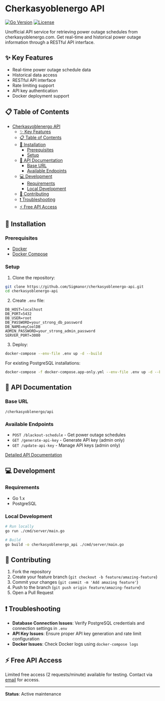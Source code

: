 # Cherkasyoblenergo API

[![Go Version](https://img.shields.io/github/go-mod/go-version/Sigmanor/cherkasyoblenergo-api)](https://go.dev/)
[![License](https://img.shields.io/github/license/Think-Root/chappie_server)](LICENSE)

Unofficial API service for retrieving power outage schedules from cherkasyoblenergo.com. Get real-time and historical power outage information through a RESTful API interface.

## ✨ Key Features

- Real-time power outage schedule data
- Historical data access
- RESTful API interface
- Rate limiting support
- API key authentication
- Docker deployment support

## 📋 Table of Contents

- [Cherkasyoblenergo API](#cherkasyoblenergo-api)
  - [✨ Key Features](#-key-features)
  - [📋 Table of Contents](#-table-of-contents)
  - [🚀 Installation](#-installation)
    - [Prerequisites](#prerequisites)
    - [Setup](#setup)
  - [🔑 API Documentation](#-api-documentation)
    - [Base URL](#base-url)
    - [Available Endpoints](#available-endpoints)
  - [💻 Development](#-development)
    - [Requirements](#requirements)
    - [Local Development](#local-development)
  - [🤝 Contributing](#-contributing)
  - [❗ Troubleshooting](#-troubleshooting)
  - [⚡ Free API Access](#-free-api-access)

## 🚀 Installation

### Prerequisites

- [Docker](https://docs.docker.com/engine/install/)
- [Docker Compose](https://docs.docker.com/compose/install/)

### Setup

1. Clone the repository:
```bash
git clone https://github.com/Sigmanor/cherkasyoblenergo-api.git
cd cherkasyoblenergo-api
```

2. Create `.env` file:
```properties
DB_HOST=localhost
DB_PORT=5432
DB_USER=root
DB_PASSWORD=your_strong_db_password
DB_NAME=myCoolDB
ADMIN_PASSWORD=your_strong_admin_password
SERVER_PORT=3000
```

3. Deploy:
```bash
docker-compose --env-file .env up -d --build
```

For existing PostgreSQL installations:
```bash
docker-compose -f docker-compose.app-only.yml --env-file .env up -d --build
```

## 🔑 API Documentation

### Base URL
```
/cherkasyoblenergo/api
```

### Available Endpoints

- `POST /blackout-schedule` - Get power outage schedules
- `GET /generate-api-key` - Generate API key (admin only)
- `GET /update-api-key` - Manage API keys (admin only)

[Detailed API Documentation](API.md)

## 💻 Development

### Requirements

- Go 1.x
- PostgreSQL

### Local Development

```bash
# Run locally
go run ./cmd/server/main.go

# Build
go build -o cherkasyoblenergo_api ./cmd/server/main.go
```

## 🤝 Contributing

1. Fork the repository
2. Create your feature branch (`git checkout -b feature/amazing-feature`)
3. Commit your changes (`git commit -m 'Add amazing feature'`)
4. Push to the branch (`git push origin feature/amazing-feature`)
5. Open a Pull Request

## ❗ Troubleshooting

- **Database Connection Issues**: Verify PostgreSQL credentials and connection settings in `.env`
- **API Key Issues**: Ensure proper API key generation and rate limit configuration
- **Docker Issues**: Check Docker logs using `docker-compose logs`

## ⚡ Free API Access

Limited free access (2 requests/minute) available for testing. Contact via [email](sigmanor@pm.me) for access.

---

**Status**: Active maintenance